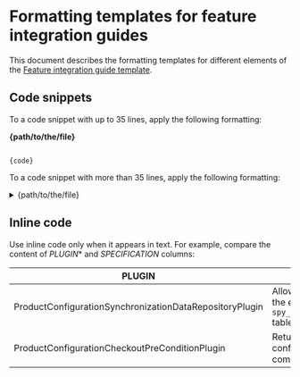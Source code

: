 # Formatting templates for feature integration guides

This document describes the formatting templates for different elements of the [Feature integration guide template](feature-integration-guide-template.md).

## Code snippets

To a code snippet with up to 35 lines, apply the following formatting:

**{path/to/the/file}**
```{language}

{code}

```

To a code snippet with more than 35 lines, apply the following formatting:

<details>
  <summary>{path/to/the/file}</summary>

```{language}

{code}

```

</details>

## Inline code

Use inline code only when it appears in text. For example, compare the content of *PLUGIN** and *SPECIFICATION* columns:

| PLUGIN | SPECIFICATION | PREREQUISITES | NAMESPACE |
| --- | --- | --- | --- |
|ProductConfigurationSynchronizationDataRepositoryPlugin |Allows synchronizing the content of the entire `spy_product_configuration_storage` table into the storage. | |  |Spryker\Zed\ProductConfigurationStorage\Communication\Plugin\Synchronization |
| ProductConfigurationCheckoutPreConditionPlugin | Returns `true` if all product configuration items in a quote are complete. Otherwise, returns `false`. |  | Spryker\Zed\ProductConfiguration\Communication\Plugin\Checkout |

